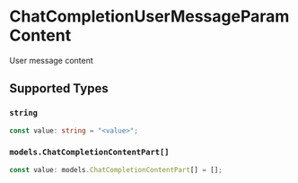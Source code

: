 # ChatCompletionUserMessageParamContent

User message content


## Supported Types

### `string`

```typescript
const value: string = "<value>";
```

### `models.ChatCompletionContentPart[]`

```typescript
const value: models.ChatCompletionContentPart[] = [];
```

